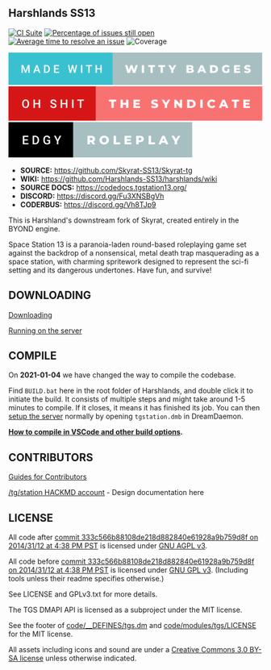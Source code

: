 ## Harshlands SS13

[![CI Suite](https://github.com/harshlands/harshlands/actions/workflows/ci_suite.yml/badge.svg)](https://github.com/harshlands/harshlands/actions/workflows/ci_suite.yml)
[![Percentage of issues still open](http://isitmaintained.com/badge/open/harshlands/harshlands.svg)](https://isitmaintained.com/project/harshlands/harshlands "Percentage of issues still open")
[![Average time to resolve an issue](http://isitmaintained.com/badge/resolution/harshlands/harshlands.svg)](https://isitmaintained.com/project/harshlands/harshlands "Average time to resolve an issue")
![Coverage](https://img.shields.io/codecov/c/github/harshlands/harshlands)

![madewith](https://raw.githubusercontent.com/ArtemisStation/artemis/master/made-with-witty-badges.svg) ![ohshit](https://raw.githubusercontent.com/ArtemisStation/artemis/master/oh-shit-the-syndicate.svg) ![edgy](https://raw.githubusercontent.com/ArtemisStation/artemis/master/edgy-roleplay.svg)

* **SOURCE:** https://github.com/Skyrat-SS13/Skyrat-tg
* **WIKI:** https://github.com/Harshlands-SS13/harshlands/wiki
* **SOURCE DOCS:** https://codedocs.tgstation13.org/
* **DISCORD:** https://discord.gg/Fu3XNSBgVh
* **CODERBUS:** https://discord.gg/Vh8TJp9

This is Harshland's downstream fork of Skyrat, created entirely in the BYOND engine.

Space Station 13 is a paranoia-laden round-based roleplaying game set against the backdrop of a nonsensical, metal death trap masquerading as a space station, with charming spritework designed to represent the sci-fi setting and its dangerous undertones. Have fun, and survive!

## DOWNLOADING
[Downloading](.github/guides/DOWNLOADING.md)

[Running on the server](.github/guides/RUNNING_A_SERVER.md)

## COMPILE

On **2021-01-04** we have changed the way to compile the codebase.

Find `BUILD.bat` here in the root folder of Harshlands, and double click it to initiate the build. It consists of multiple steps and might take around 1-5 minutes to compile. If it closes, it means it has finished its job. You can then [setup the server](.github/guides/RUNNING_A_SERVER.md) normally by opening `tgstation.dmb` in DreamDaemon.

**[How to compile in VSCode and other build options](tools/build/README.md).**

## CONTRIBUTORS
[Guides for Contributors](.github/CONTRIBUTING.md)

[/tg/station HACKMD account](https://hackmd.io/@tgstation) - Design documentation here

## LICENSE

All code after [commit 333c566b88108de218d882840e61928a9b759d8f on 2014/31/12 at 4:38 PM PST](https://github.com/tgstation/tgstation/commit/333c566b88108de218d882840e61928a9b759d8f) is licensed under [GNU AGPL v3](https://www.gnu.org/licenses/agpl-3.0.html).

All code before [commit 333c566b88108de218d882840e61928a9b759d8f on 2014/31/12 at 4:38 PM PST](https://github.com/tgstation/tgstation/commit/333c566b88108de218d882840e61928a9b759d8f) is licensed under [GNU GPL v3](https://www.gnu.org/licenses/gpl-3.0.html).
(Including tools unless their readme specifies otherwise.)

See LICENSE and GPLv3.txt for more details.

The TGS DMAPI API is licensed as a subproject under the MIT license.

See the footer of [code/__DEFINES/tgs.dm](./code/__DEFINES/tgs.dm) and [code/modules/tgs/LICENSE](./code/modules/tgs/LICENSE) for the MIT license.

All assets including icons and sound are under a [Creative Commons 3.0 BY-SA license](https://creativecommons.org/licenses/by-sa/3.0/) unless otherwise indicated.
